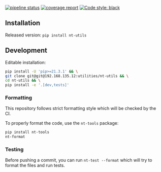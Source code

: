 
[![pipeline status](http://192.168.135.11/utilities/nt-utils/badges/master/pipeline.svg)](http://192.168.135.11/utilities/nt-utils/commits/master)
[![coverage report](http://192.168.135.11/utilities/nt-utils/badges/master/coverage.svg)](http://192.168.135.11/utilities/nt-utils/commits/master)
[![Code style: black](https://img.shields.io/badge/code%20style-black-000000.svg)](https://github.com/psf/black)


## Installation

Released version: `pip install nt-utils`


## Development

Editable installation:

```bash
pip install -U 'pip>=21.3.1' && \
git clone git@git@192.168.135.12:utilities/nt-utils && \
cd nt-utils && \
pip install -e '.[dev,tests]'
```


### Formatting

This repository follows strict formatting style which will be checked by the CI.

To properly format the code, use the `nt-tools` package:
```bash
pip install nt-tools
nt-format
```

### Testing

Before pushing a commit, you can run `nt-test --format` which will try to
format the files and run tests.
